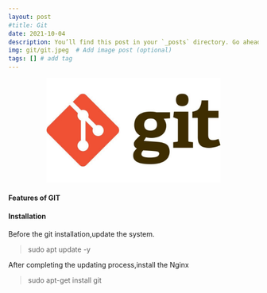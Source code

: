 ```yaml
---
layout: post
#title: Git
date: 2021-10-04
description: You’ll find this post in your `_posts` directory. Go ahead and edit it and re-build the site to see your changes. # Add post description (optional)
img: git/git.jpeg  # Add image post (optional)
tags: [] # add tag
---
```

<p align="center">
<img src="/assets/img/git/git.jpeg" width="350"/>
</p>


#### Features of GIT


#### Installation 
Before the git installation,update the system.

   > sudo apt update -y

After completing the updating process,install the Nginx
 
   > sudo apt-get install git

